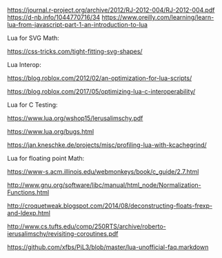 https://journal.r-project.org/archive/2012/RJ-2012-004/RJ-2012-004.pdf
https://d-nb.info/1044770716/34
https://www.oreilly.com/learning/learn-lua-from-javascript-part-1-an-introduction-to-lua

Lua for SVG Math: 

https://css-tricks.com/tight-fitting-svg-shapes/


Lua Interop:

https://blog.roblox.com/2012/02/an-optimization-for-lua-scripts/

https://blog.roblox.com/2017/05/optimizing-lua-c-interoperability/

Lua for C Testing:

https://www.lua.org/wshop15/Ierusalimschy.pdf

https://www.lua.org/bugs.html

https://jan.kneschke.de/projects/misc/profiling-lua-with-kcachegrind/

Lua for floating point Math:

https://www-s.acm.illinois.edu/webmonkeys/book/c_guide/2.7.html

http://www.gnu.org/software/libc/manual/html_node/Normalization-Functions.html

http://croquetweak.blogspot.com/2014/08/deconstructing-floats-frexp-and-ldexp.html

http://www.cs.tufts.edu/comp/250RTS/archive/roberto-ierusalimschy/revisiting-coroutines.pdf

https://github.com/xfbs/PiL3/blob/master/lua-unofficial-faq.markdown